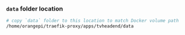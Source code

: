 
### `data` folder location

```bash
# copy `data` folder to this location to match Docker volume path
/home/orangepi/traefik-proxy/apps/tvheadend/data
```